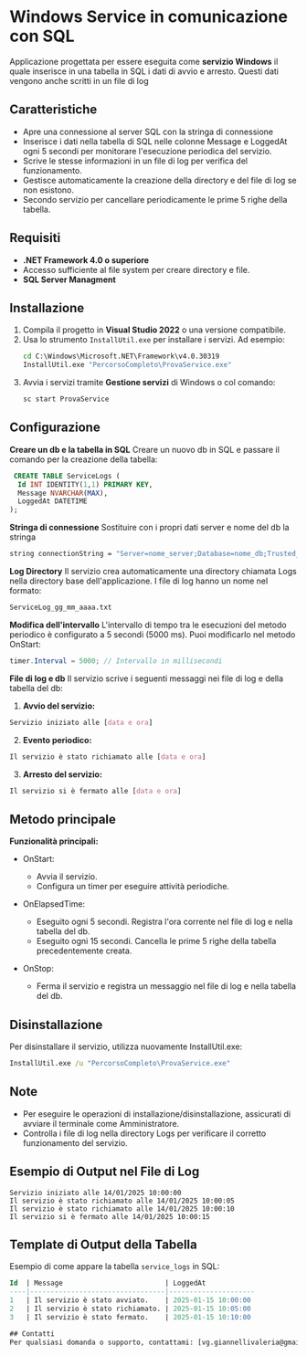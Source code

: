# Windows Service in comunicazione con SQL

Applicazione progettata per essere eseguita come **servizio Windows** il quale inserisce in una tabella in SQL i dati di avvio e arresto. Questi dati vengono anche scritti in un file di log

## Caratteristiche
- Apre una connessione al server SQL con la stringa di connessione
- Inserisce i dati nella tabella di SQL nelle colonne Message e LoggedAt ogni 5 secondi per monitorare l'esecuzione periodica del servizio.
- Scrive le stesse informazioni in un file di log per verifica del funzionamento.
- Gestisce automaticamente la creazione della directory e del file di log se non esistono.
- Secondo servizio per cancellare periodicamente le prime 5 righe della tabella.

## Requisiti
- **.NET Framework 4.0 o superiore**
- Accesso sufficiente al file system per creare directory e file.
- **SQL Server Managment**

## Installazione
1. Compila il progetto in **Visual Studio 2022** o una versione compatibile.
2. Usa lo strumento `InstallUtil.exe` per installare i servizi. Ad esempio:
   ```cmd
   cd C:\Windows\Microsoft.NET\Framework\v4.0.30319
   InstallUtil.exe "PercorsoCompleto\ProvaService.exe"
3. Avvia i servizi tramite **Gestione servizi** di Windows o col comando:
   ```cmd
   sc start ProvaService

## Configurazione
**Creare un db e la tabella in SQL**
Creare un nuovo db in SQL e passare il comando per la creazione della tabella:
  ```sql
   CREATE TABLE ServiceLogs (
    Id INT IDENTITY(1,1) PRIMARY KEY,
    Message NVARCHAR(MAX),
    LoggedAt DATETIME
  );
  ```

**Stringa di connessione**
Sostituire con i propri dati server e nome del db la stringa 
   ```cmd
   string connectionString = "Server=nome_server;Database=nome_db;Trusted_Connection=True;";
  ```


**Log Directory**
Il servizio crea automaticamente una directory chiamata Logs nella directory base dell'applicazione. I file di log hanno un nome nel formato:
  ```cmd
  ServiceLog_gg_mm_aaaa.txt
  ```
**Modifica dell'intervallo**
L'intervallo di tempo tra le esecuzioni del metodo periodico è configurato a 5 secondi (5000 ms). Puoi modificarlo nel metodo OnStart:

  ```csharp
  timer.Interval = 5000; // Intervallo in millisecondi
  ```
**File di log e db**
Il servizio scrive i seguenti messaggi nei file di log e della tabella del db:

1. **Avvio del servizio:**
  ```css
  Servizio iniziato alle [data e ora]
  ```
2. **Evento periodico:**
```css
Il servizio è stato richiamato alle [data e ora]
```
3. **Arresto del servizio:**
  ```css
  Il servizio si è fermato alle [data e ora]
  ```
## Metodo principale
**Funzionalità principali:**
- OnStart:
  - Avvia il servizio.
  - Configura un timer per eseguire attività periodiche.

- OnElapsedTime:
  - Eseguito ogni 5 secondi. Registra l'ora corrente nel file di log e nella tabella del db.
  - Eseguito ogni 15 secondi. Cancella le prime 5 righe della tabella precedentemente creata.
- OnStop:
  - Ferma il servizio e registra un messaggio nel file di log e nella tabella del db.

## Disinstallazione
Per disinstallare il servizio, utilizza nuovamente InstallUtil.exe:

``` cmd
InstallUtil.exe /u "PercorsoCompleto\ProvaService.exe"
```

## Note
- Per eseguire le operazioni di installazione/disinstallazione, assicurati di avviare il terminale come Amministratore.
- Controlla i file di log nella directory Logs per verificare il corretto funzionamento del servizio.

## Esempio di Output nel File di Log
```
Servizio iniziato alle 14/01/2025 10:00:00
Il servizio è stato richiamato alle 14/01/2025 10:00:05
Il servizio è stato richiamato alle 14/01/2025 10:00:10
Il servizio si è fermato alle 14/01/2025 10:00:15
```

## Template di Output della Tabella

Esempio di come appare la tabella `service_logs` in SQL:

```sql
Id  | Message                         | LoggedAt
----|---------------------------------|---------------------
1   | Il servizio è stato avviato.    | 2025-01-15 10:00:00
2   | Il servizio è stato richiamato. | 2025-01-15 10:05:00
3   | Il servizio è stato fermato.    | 2025-01-15 10:10:00

## Contatti
Per qualsiasi domanda o supporto, contattami: [vg.giannellivaleria@gmail.com].
